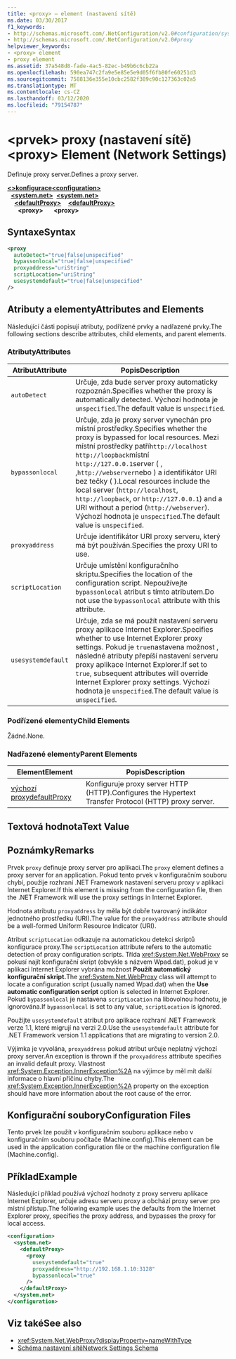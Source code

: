 ```yaml
---
title: <proxy> – element (nastavení sítě)
ms.date: 03/30/2017
f1_keywords:
- http://schemas.microsoft.com/.NetConfiguration/v2.0#configuration/system.net/defaultProxy/proxy
- http://schemas.microsoft.com/.NetConfiguration/v2.0#proxy
helpviewer_keywords:
- <proxy> element
- proxy element
ms.assetid: 37a548d8-fade-4ac5-82ec-b49b6c6cb22a
ms.openlocfilehash: 590ea747c2fa9e5e85e5e9d05f6fb80fe60251d3
ms.sourcegitcommit: 7588136e355e10cbc2582f389c90c127363c02a5
ms.translationtype: MT
ms.contentlocale: cs-CZ
ms.lasthandoff: 03/12/2020
ms.locfileid: "79154787"
---
```

# <a name="proxy-element-network-settings"></a><span data-ttu-id="5be70-102">\<prvek> proxy (nastavení sítě)</span><span class="sxs-lookup"><span data-stu-id="5be70-102">\<proxy> Element (Network Settings)</span></span>
<span data-ttu-id="5be70-103">Definuje proxy server.</span><span class="sxs-lookup"><span data-stu-id="5be70-103">Defines a proxy server.</span></span>  

<span data-ttu-id="5be70-104">[**\<>konfigurace**](../configuration-element.md)</span><span class="sxs-lookup"><span data-stu-id="5be70-104">[**\<configuration>**](../configuration-element.md)</span></span>\
<span data-ttu-id="5be70-105">&nbsp;&nbsp;[**\<system.net>**](system-net-element-network-settings.md)</span><span class="sxs-lookup"><span data-stu-id="5be70-105">&nbsp;&nbsp;[**\<system.net>**](system-net-element-network-settings.md)</span></span>\
<span data-ttu-id="5be70-106">&nbsp;&nbsp;&nbsp;&nbsp;[**\<defaultProxy>**](defaultproxy-element-network-settings.md)</span><span class="sxs-lookup"><span data-stu-id="5be70-106">&nbsp;&nbsp;&nbsp;&nbsp;[**\<defaultProxy>**](defaultproxy-element-network-settings.md)</span></span>\
<span data-ttu-id="5be70-107">&nbsp;&nbsp;&nbsp;&nbsp;&nbsp;&nbsp;**\<proxy>**</span><span class="sxs-lookup"><span data-stu-id="5be70-107">&nbsp;&nbsp;&nbsp;&nbsp;&nbsp;&nbsp;**\<proxy>**</span></span>

## <a name="syntax"></a><span data-ttu-id="5be70-108">Syntaxe</span><span class="sxs-lookup"><span data-stu-id="5be70-108">Syntax</span></span>  
  
```xml  
<proxy
  autoDetect="true|false|unspecified"
  bypassonlocal="true|false|unspecified"
  proxyaddress="uriString"
  scriptLocation="uriString"
  usesystemdefault="true|false|unspecified"
/>
```  
  
## <a name="attributes-and-elements"></a><span data-ttu-id="5be70-109">Atributy a elementy</span><span class="sxs-lookup"><span data-stu-id="5be70-109">Attributes and Elements</span></span>  
 <span data-ttu-id="5be70-110">Následující části popisují atributy, podřízené prvky a nadřazené prvky.</span><span class="sxs-lookup"><span data-stu-id="5be70-110">The following sections describe attributes, child elements, and parent elements.</span></span>  
  
### <a name="attributes"></a><span data-ttu-id="5be70-111">Atributy</span><span class="sxs-lookup"><span data-stu-id="5be70-111">Attributes</span></span>  
  
|<span data-ttu-id="5be70-112">**Atribut**</span><span class="sxs-lookup"><span data-stu-id="5be70-112">**Attribute**</span></span>|<span data-ttu-id="5be70-113">**Popis**</span><span class="sxs-lookup"><span data-stu-id="5be70-113">**Description**</span></span>|  
|-------------------|---------------------|  
|`autoDetect`|<span data-ttu-id="5be70-114">Určuje, zda bude server proxy automaticky rozpoznán.</span><span class="sxs-lookup"><span data-stu-id="5be70-114">Specifies whether the proxy is automatically detected.</span></span> <span data-ttu-id="5be70-115">Výchozí hodnota je `unspecified`.</span><span class="sxs-lookup"><span data-stu-id="5be70-115">The default value is `unspecified`.</span></span>|  
|`bypassonlocal`|<span data-ttu-id="5be70-116">Určuje, zda je proxy server vynechán pro místní prostředky.</span><span class="sxs-lookup"><span data-stu-id="5be70-116">Specifies whether the proxy is bypassed for local resources.</span></span> <span data-ttu-id="5be70-117">Mezi místní prostředky patří`http://localhost` `http://loopback`místní `http://127.0.0.1`server ( , ,`http://webserver`nebo ) a identifikátor URI bez tečky ( ).</span><span class="sxs-lookup"><span data-stu-id="5be70-117">Local resources include the local server (`http://localhost`, `http://loopback`, or `http://127.0.0.1`) and a URI without a period (`http://webserver`).</span></span> <span data-ttu-id="5be70-118">Výchozí hodnota je `unspecified`.</span><span class="sxs-lookup"><span data-stu-id="5be70-118">The default value is `unspecified`.</span></span>|  
|`proxyaddress`|<span data-ttu-id="5be70-119">Určuje identifikátor URI proxy serveru, který má být používán.</span><span class="sxs-lookup"><span data-stu-id="5be70-119">Specifies the proxy URI to use.</span></span>|  
|`scriptLocation`|<span data-ttu-id="5be70-120">Určuje umístění konfiguračního skriptu.</span><span class="sxs-lookup"><span data-stu-id="5be70-120">Specifies the location of the configuration script.</span></span> <span data-ttu-id="5be70-121">Nepoužívejte `bypassonlocal` atribut s tímto atributem.</span><span class="sxs-lookup"><span data-stu-id="5be70-121">Do not use the `bypassonlocal` attribute with this attribute.</span></span> |  
|`usesystemdefault`|<span data-ttu-id="5be70-122">Určuje, zda se má použít nastavení serveru proxy aplikace Internet Explorer.</span><span class="sxs-lookup"><span data-stu-id="5be70-122">Specifies whether to use Internet Explorer proxy settings.</span></span> <span data-ttu-id="5be70-123">Pokud je `true`nastavena možnost , následné atributy přepíší nastavení serveru proxy aplikace Internet Explorer.</span><span class="sxs-lookup"><span data-stu-id="5be70-123">If set to `true`, subsequent attributes will override Internet Explorer proxy settings.</span></span> <span data-ttu-id="5be70-124">Výchozí hodnota je `unspecified`.</span><span class="sxs-lookup"><span data-stu-id="5be70-124">The default value is `unspecified`.</span></span>|  
  
### <a name="child-elements"></a><span data-ttu-id="5be70-125">Podřízené elementy</span><span class="sxs-lookup"><span data-stu-id="5be70-125">Child Elements</span></span>  
 <span data-ttu-id="5be70-126">Žádné.</span><span class="sxs-lookup"><span data-stu-id="5be70-126">None.</span></span>  
  
### <a name="parent-elements"></a><span data-ttu-id="5be70-127">Nadřazené elementy</span><span class="sxs-lookup"><span data-stu-id="5be70-127">Parent Elements</span></span>  
  
|<span data-ttu-id="5be70-128">**Element**</span><span class="sxs-lookup"><span data-stu-id="5be70-128">**Element**</span></span>|<span data-ttu-id="5be70-129">**Popis**</span><span class="sxs-lookup"><span data-stu-id="5be70-129">**Description**</span></span>|  
|-----------------|---------------------|  
|[<span data-ttu-id="5be70-130">výchozí proxy</span><span class="sxs-lookup"><span data-stu-id="5be70-130">defaultProxy</span></span>](defaultproxy-element-network-settings.md)|<span data-ttu-id="5be70-131">Konfiguruje proxy server HTTP (HTTP).</span><span class="sxs-lookup"><span data-stu-id="5be70-131">Configures the Hypertext Transfer Protocol (HTTP) proxy server.</span></span>|  
  
## <a name="text-value"></a><span data-ttu-id="5be70-132">Textová hodnota</span><span class="sxs-lookup"><span data-stu-id="5be70-132">Text Value</span></span>  
  
## <a name="remarks"></a><span data-ttu-id="5be70-133">Poznámky</span><span class="sxs-lookup"><span data-stu-id="5be70-133">Remarks</span></span>  
 <span data-ttu-id="5be70-134">Prvek `proxy` definuje proxy server pro aplikaci.</span><span class="sxs-lookup"><span data-stu-id="5be70-134">The `proxy` element defines a proxy server for an application.</span></span> <span data-ttu-id="5be70-135">Pokud tento prvek v konfiguračním souboru chybí, použije rozhraní .NET Framework nastavení serveru proxy v aplikaci Internet Explorer.</span><span class="sxs-lookup"><span data-stu-id="5be70-135">If this element is missing from the configuration file, then the .NET Framework will use the proxy settings in Internet Explorer.</span></span>  
  
 <span data-ttu-id="5be70-136">Hodnota atributu `proxyaddress` by měla být dobře tvarovaný indikátor jednotného prostředku (URI).</span><span class="sxs-lookup"><span data-stu-id="5be70-136">The value for the `proxyaddress` attribute should be a well-formed Uniform Resource Indicator (URI).</span></span>  
  
 <span data-ttu-id="5be70-137">Atribut `scriptLocation` odkazuje na automatickou detekci skriptů konfigurace proxy.</span><span class="sxs-lookup"><span data-stu-id="5be70-137">The `scriptLocation` attribute refers to the automatic detection of proxy configuration scripts.</span></span> <span data-ttu-id="5be70-138">Třída <xref:System.Net.WebProxy> se pokusí najít konfigurační skript (obvykle s názvem Wpad.dat), pokud je v aplikaci Internet Explorer vybrána možnost **Použít automatický konfigurační skript.**</span><span class="sxs-lookup"><span data-stu-id="5be70-138">The <xref:System.Net.WebProxy> class will attempt to locate a configuration script (usually named Wpad.dat) when the **Use automatic configuration script** option is selected in Internet Explorer.</span></span> <span data-ttu-id="5be70-139">Pokud `bypassonlocal` je nastavena `scriptLocation` na libovolnou hodnotu, je ignorována.</span><span class="sxs-lookup"><span data-stu-id="5be70-139">If `bypassonlocal` is set to any value, `scriptLocation` is ignored.</span></span>
  
 <span data-ttu-id="5be70-140">Použijte `usesystemdefault` atribut pro aplikace rozhraní .NET Framework verze 1.1, které migrují na verzi 2.0.</span><span class="sxs-lookup"><span data-stu-id="5be70-140">Use the `usesystemdefault` attribute for .NET Framework version 1.1 applications that are migrating to version 2.0.</span></span>  
  
 <span data-ttu-id="5be70-141">Výjimka je vyvolána, `proxyaddress` pokud atribut určuje neplatný výchozí proxy server.</span><span class="sxs-lookup"><span data-stu-id="5be70-141">An exception is thrown if the `proxyaddress` attribute specifies an invalid default proxy.</span></span> <span data-ttu-id="5be70-142">Vlastnost <xref:System.Exception.InnerException%2A> na výjimce by měl mít další informace o hlavní příčinu chyby.</span><span class="sxs-lookup"><span data-stu-id="5be70-142">The <xref:System.Exception.InnerException%2A> property on the exception should have more information about the root cause of the error.</span></span>  
  
## <a name="configuration-files"></a><span data-ttu-id="5be70-143">Konfigurační soubory</span><span class="sxs-lookup"><span data-stu-id="5be70-143">Configuration Files</span></span>  
 <span data-ttu-id="5be70-144">Tento prvek lze použít v konfiguračním souboru aplikace nebo v konfiguračním souboru počítače (Machine.config).</span><span class="sxs-lookup"><span data-stu-id="5be70-144">This element can be used in the application configuration file or the machine configuration file (Machine.config).</span></span>  
  
## <a name="example"></a><span data-ttu-id="5be70-145">Příklad</span><span class="sxs-lookup"><span data-stu-id="5be70-145">Example</span></span>  
 <span data-ttu-id="5be70-146">Následující příklad používá výchozí hodnoty z proxy serveru aplikace Internet Explorer, určuje adresu serveru proxy a obchází proxy server pro místní přístup.</span><span class="sxs-lookup"><span data-stu-id="5be70-146">The following example uses the defaults from the Internet Explorer proxy, specifies the proxy address, and bypasses the proxy for local access.</span></span>  
  
```xml  
<configuration>  
  <system.net>  
    <defaultProxy>  
      <proxy  
        usesystemdefault="true"  
        proxyaddress="http://192.168.1.10:3128"  
        bypassonlocal="true"  
      />  
    </defaultProxy>  
  </system.net>  
</configuration>  
```  
  
## <a name="see-also"></a><span data-ttu-id="5be70-147">Viz také</span><span class="sxs-lookup"><span data-stu-id="5be70-147">See also</span></span>

- <xref:System.Net.WebProxy?displayProperty=nameWithType>
- [<span data-ttu-id="5be70-148">Schéma nastavení sítě</span><span class="sxs-lookup"><span data-stu-id="5be70-148">Network Settings Schema</span></span>](index.md)
